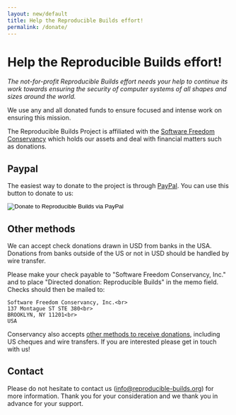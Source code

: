 ```yaml
---
layout: new/default
title: Help the Reproducible Builds effort!
permalink: /donate/
---
```


# Help the Reproducible Builds effort!

*The not-for-profit Reproducible Builds effort needs your help to continue its work towards ensuring the security of computer systems of all shapes and sizes around the world.*

We use any and all donated funds to ensure focused and intense work on
ensuring this mission.

The Reproducible Builds Project is affiliated with the [Software Freedom
Conservancy](https://sfconservancy.org/about/) which holds our assets and deal
with financial matters such as donations.

## Paypal

The easiest way to donate to the project is through
[PayPal](https://www.paypal.com). You can use this button to donate to us:

<form action="https://www.paypal.com/cgi-bin/webscr" method="post" target="_top">
  <input type="hidden" name="cmd" value="_s-xclick">
  <input type="hidden" name="hosted_button_id" value="9QA63APRU4TNE">
  <input type="image" src="{{ "/images/paypal_donate.gif" | prepend: site.baseurl }}" border="0" name="submit" alt="Donate to Reproducible Builds via PayPal">
</form>

## Other methods

We can accept check donations drawn in USD from banks in the USA. Donations
from banks outside of the US or not in USD should be handled by wire transfer.

Please make your check payable to "Software Freedom Conservancy, Inc." and to
place "Directed donation: Reproducible Builds" in the memo field. Checks
should then be mailed to:

    Software Freedom Conservancy, Inc.<br>
    137 Montague ST STE 380<br>
    BROOKLYN, NY 11201<br>
    USA

Conservancy also accepts <a href="https://sfconservancy.org/donate/">other
methods to receive donations</a>, including US cheques and wire transfers.
If you are interested please get in touch with us!

## Contact

Please do not hesitate to contact us
([info@reproducible-builds.org](mailto:info@reproducible-builds.org)) for more
information. Thank you for your consideration and we thank you in advance for
your support.
